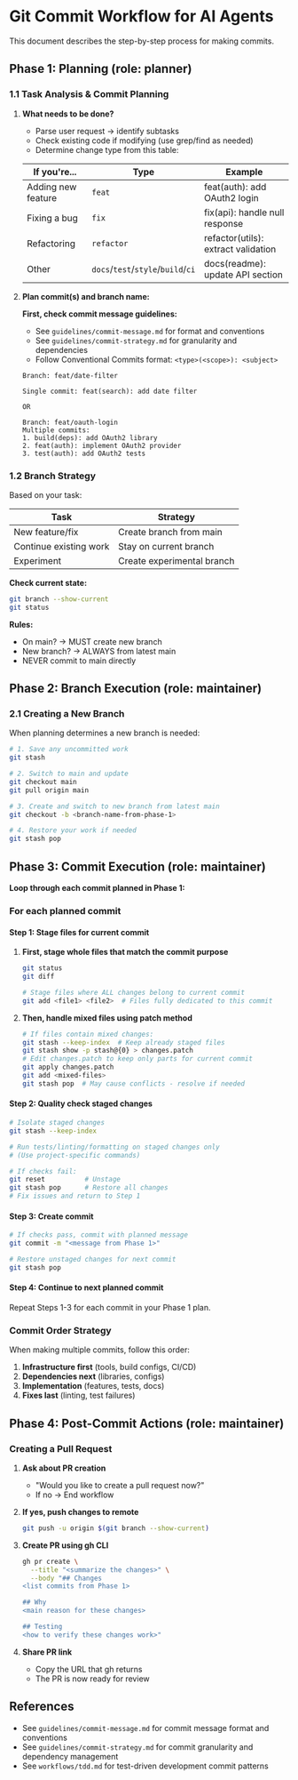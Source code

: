 # Git Commit Workflow for AI Agents

This document describes the step-by-step process for making commits.

## Phase 1: Planning (role: planner)

### 1.1 Task Analysis & Commit Planning

1. **What needs to be done?**
   - Parse user request → identify subtasks
   - Check existing code if modifying (use grep/find as needed)
   - Determine change type from this table:

   | If you're...       | Type                               | Example                             |
   | ------------------ | ---------------------------------- | ----------------------------------- |
   | Adding new feature | `feat`                             | feat(auth): add OAuth2 login        |
   | Fixing a bug       | `fix`                              | fix(api): handle null response      |
   | Refactoring        | `refactor`                         | refactor(utils): extract validation |
   | Other              | `docs`/`test`/`style`/`build`/`ci` | docs(readme): update API section    |

2. **Plan commit(s) and branch name:**

   **First, check commit message guidelines:**
   - See `guidelines/commit-message.md` for format and conventions
   - See `guidelines/commit-strategy.md` for granularity and dependencies
   - Follow Conventional Commits format: `<type>(<scope>): <subject>`

   ```text
   Branch: feat/date-filter

   Single commit: feat(search): add date filter

   OR

   Branch: feat/oauth-login
   Multiple commits:
   1. build(deps): add OAuth2 library
   2. feat(auth): implement OAuth2 provider
   3. test(auth): add OAuth2 tests
   ```

### 1.2 Branch Strategy

Based on your task:

| Task                   | Strategy                   |
| ---------------------- | -------------------------- |
| New feature/fix        | Create branch from main    |
| Continue existing work | Stay on current branch     |
| Experiment             | Create experimental branch |

**Check current state:**

```bash
git branch --show-current
git status
```

**Rules:**

- On main? → MUST create new branch
- New branch? → ALWAYS from latest main
- NEVER commit to main directly

## Phase 2: Branch Execution (role: maintainer)

### 2.1 Creating a New Branch

When planning determines a new branch is needed:

```bash
# 1. Save any uncommitted work
git stash

# 2. Switch to main and update
git checkout main
git pull origin main

# 3. Create and switch to new branch from latest main
git checkout -b <branch-name-from-phase-1>

# 4. Restore your work if needed
git stash pop
```

## Phase 3: Commit Execution (role: maintainer)

**Loop through each commit planned in Phase 1:**

### For each planned commit

#### Step 1: Stage files for current commit

1. **First, stage whole files that match the commit purpose**

   ```bash
   git status
   git diff

   # Stage files where ALL changes belong to current commit
   git add <file1> <file2>  # Files fully dedicated to this commit
   ```

2. **Then, handle mixed files using patch method**

   ```bash
   # If files contain mixed changes:
   git stash --keep-index  # Keep already staged files
   git stash show -p stash@{0} > changes.patch
   # Edit changes.patch to keep only parts for current commit
   git apply changes.patch
   git add <mixed-files>
   git stash pop  # May cause conflicts - resolve if needed
   ```

#### Step 2: Quality check staged changes

```bash
# Isolate staged changes
git stash --keep-index

# Run tests/linting/formatting on staged changes only
# (Use project-specific commands)

# If checks fail:
git reset          # Unstage
git stash pop      # Restore all changes
# Fix issues and return to Step 1
```

#### Step 3: Create commit

```bash
# If checks pass, commit with planned message
git commit -m "<message from Phase 1>"

# Restore unstaged changes for next commit
git stash pop
```

#### Step 4: Continue to next planned commit

Repeat Steps 1-3 for each commit in your Phase 1 plan.

### Commit Order Strategy

When making multiple commits, follow this order:

1. **Infrastructure first** (tools, build configs, CI/CD)
2. **Dependencies next** (libraries, configs)
3. **Implementation** (features, tests, docs)
4. **Fixes last** (linting, test failures)

## Phase 4: Post-Commit Actions (role: maintainer)

### Creating a Pull Request

1. **Ask about PR creation**
   - "Would you like to create a pull request now?"
   - If no → End workflow

2. **If yes, push changes to remote**

   ```bash
   git push -u origin $(git branch --show-current)
   ```

3. **Create PR using gh CLI**

   ```bash
   gh pr create \
     --title "<summarize the changes>" \
     --body "## Changes
   <list commits from Phase 1>

   ## Why
   <main reason for these changes>

   ## Testing
   <how to verify these changes work>"
   ```

4. **Share PR link**
   - Copy the URL that gh returns
   - The PR is now ready for review

## References

- See `guidelines/commit-message.md` for commit message format and conventions
- See `guidelines/commit-strategy.md` for commit granularity and dependency management
- See `workflows/tdd.md` for test-driven development commit patterns
